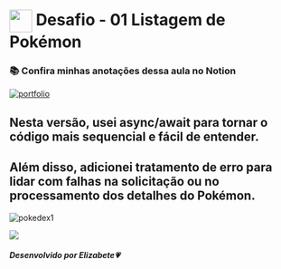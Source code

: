 <h1>
    <a href="https://www.dio.me/">
     <img align="center" width="40px" src="https://hermes.digitalinnovation.one/assets/diome/logo-minimized.png"></a>
    <span>Desafio - 01 Listagem de Pokémon</span>
</h1>

### 📚 Confira minhas anotações dessa aula no Notion

[![portfolio](https://img.shields.io/badge/Caderno_de_Estudos_-_DIO-ff8888?style=for-the-badge&logo=ko-fi&logoColor=white)](https://elizabete.notion.site/elizabete/Caderno-de-Estudos-DIO-e3f385c2993848f2b4423b32b6d15c55)
## Nesta versão, usei async/await para tornar o código mais sequencial e fácil de entender. 
## Além disso, adicionei tratamento de erro para lidar com falhas na solicitação ou no processamento dos detalhes do Pokémon.
![pokedex1](https://github.com/ElizabeteFabri/dio-bootcamp-angular-java/assets/67619417/e7e7af3e-df72-46eb-998b-7a201e3a4b46)

<img src="https://user-images.githubusercontent.com/73097560/115834477-dbab4500-a447-11eb-908a-139a6edaec5c.gif"><br>

##### Desenvolvido por <span>Elizabete</span>💗



